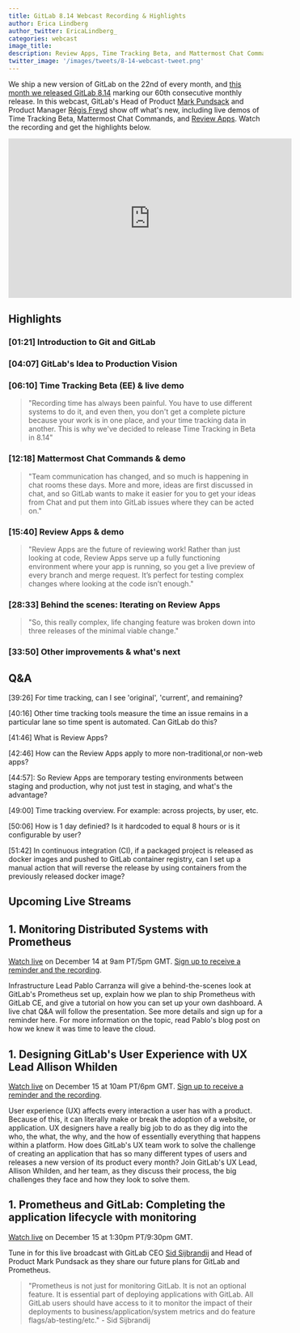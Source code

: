 ```yaml
---
title: GitLab 8.14 Webcast Recording & Highlights 
author: Erica Lindberg
author_twitter: EricaLindberg_
categories: webcast
image_title: 
description: Review Apps, Time Tracking Beta, and Mattermost Chat Commands released!
twitter_image: '/images/tweets/8-14-webcast-tweet.png'
---
```


We ship a new version of GitLab on the 22nd of every month, and [this month we released GitLab 8.14][8-14-release-post] 
marking our 60th consecutive monthly release. In this webcast, GitLab's Head of Product [Mark Pundsack][mark-twitter]
and Product Manager [Régis Freyd][regis-twitter] show off what's new, including live demos of Time Tracking Beta, Mattermost Chat
Commands, and [Review Apps][review-apps-post]. Watch the recording and get the highlights below. 

<iframe width="560" height="315" src="https://www.youtube.com/embed/CteZol_7pxo" frameborder="0" allowfullscreen></iframe>


## Highlights 

### [01:21] Introduction to Git and GitLab
### [04:07] GitLab's Idea to Production Vision
### [06:10] Time Tracking Beta (EE) & live demo

  > "Recording time has always been painful. You have to use different systems to do it, and even then, you don't get a complete picture because your work is in one place, and your time tracking data in another. This is why we've decided to release Time Tracking in Beta in 8.14" 

### [12:18] Mattermost Chat Commands & demo

  > "Team communication has changed, and so much is happening in chat rooms these days. More and more, ideas are first discussed in chat, and so GitLab wants to make it easier for you to get your ideas from Chat and put them into GitLab issues where they can be acted on." 

### [15:40] Review Apps & demo

  > "Review Apps are the future of reviewing work! Rather than just looking at code, Review Apps serve up a fully functioning environment where your app is running, so you get a live preview of every branch and merge request. It’s perfect for testing complex changes where looking at the code isn’t enough." 

### [28:33] Behind the scenes: Iterating on Review Apps

> "So, this really complex, life changing feature was broken down into three releases of the minimal viable change."

### [33:50] Other improvements & what's next

## Q&A 

[39:26] For time tracking, can I see 'original', 'current', and remaining?

[40:16] Other time tracking tools measure the time an issue remains in a particular lane so time spent is automated. Can GitLab do this?

[41:46] What is Review Apps? 

[42:46] How can the Review Apps apply to more non-traditional,or non-web apps?

[44:57]: So Review Apps are temporary testing environments between staging and production, why not just test in staging, and what's the advantage?

[49:00] Time tracking overview. For example: across projects, by user, etc.

[50:06] How is 1 day definied? Is it hardcoded to equal 8 hours or is it configurable by user?

[51:42] In continuous integration (CI), if a packaged project is released as docker images and pushed to GitLab container registry, can I set up a manual action that will reverse the release by using containers from the previously released docker image?

## Upcoming Live Streams 

## 1. Monitoring Distributed Systems with Prometheus

[Watch live][infra-livestream] on December 14 at 9am PT/5pm GMT. [Sign up to receive a reminder and the recording][infra-lp].

Infrastructure Lead Pablo Carranza will give a behind-the-scenes look at GitLab's Prometheus set up, explain how we plan to ship Prometheus with GitLab CE, and give a tutorial on how you can set up your own dashboard. A live chat Q&A will follow the presentation. See more details and sign up for a reminder here.
For more information on the topic, read Pablo's blog post on how we knew it was time to leave the cloud.

## 1. Designing GitLab's User Experience with UX Lead Allison Whilden

[Watch live][ux-livestream] on December 15 at 10am PT/6pm GMT. [Sign up to receive a reminder and the recording][ux-lp].

User experience (UX) affects every interaction a user has with a product. Because of this, it can literally make or break the adoption of a website, or application. UX designers have a really big job to do as they dig into the who, the what, the why, and the how of essentially everything that happens within a platform.
How does GitLab's UX team work to solve the challenge of creating an application that has so many different types of users and releases a new version of its product every month? Join GitLab's UX Lead, Allison Whilden, and her team, as they discuss their process, the big challenges they face and how they look to solve them.

## 1. Prometheus and GitLab: Completing the application lifecycle with monitoring

[Watch live][sid-livestream] on December 15 at 1:30pm PT/9:30pm GMT.

Tune in for this live broadcast with GitLab CEO [Sid Sijbrandij][sid-twitter] and Head of Product Mark Pundsack as 
they share our future plans for GitLab and Prometheus. 

  >"Prometheus is not just for monitoring GitLab. It is not an optional feature. It is essential part of deploying applications with GitLab. All GitLab users should have access to it to monitor the impact of their deployments to business/application/system metrics and do feature flags/ab-testing/etc." - Sid Sijbrandij


<!-- identifiers --> 
[infra-lp]: https://page.gitlab.com/20161207_PrometheusWebcast_LandingPage.html
[infra-livestream]: https://www.youtube.com/watch?v=WzAzm0C15W8
[mark-twitter]: https://twitter.com/MarkPundsack
[regis-twitter]: https://twitter.com/djaiss
[review-apps-post]: https://about.gitlab.com/2016/11/22/introducing-review-apps/
[sid-livestream]: https://www.youtube.com/watch?v=rT92jecagQo
[sid-twitter]: https://twitter.com/sytses
[ux-lp]: https://page.gitlab.com/UXLiveStream_LandingPage.html
[ux-livestream]: https://www.youtube.com/watch?v=Lxy1jET5pww
[8-14-release-post]: https://about.gitlab.com/2016/11/22/gitlab-8-14-released/